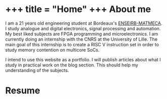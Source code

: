 +++
 title = "Home"
+++
About me
===

I am a 21 years old engineering student at Bordeaux's [ENSEIRB-MATMECA](https://www.bordeaux-inp.fr/en). I study analogue and digital electronics, signal processing and automation. My best liked subjects are FPGA programming and microelectronics. I am currently doing an internship with the CNRS at the University of Lille. The main goal of this internship is to create a RISC V instruction set in order to study memory contention on multicore SoCs.

I intend to use this website as a portfolio. I will publish articles about what I study in practical work on the blog section. This should help my understanding of the subjects.

Resume
==